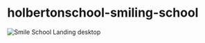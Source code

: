 # holbertonschool-smiling-school
![Smile School Landing desktop](https://res.cloudinary.com/dvovmo7yu/image/upload/v1663880600/holbertonschool-smiling-school/Desktop/01_SMILESCHOOL_LANDING_desktop_2x_irko9d.png)